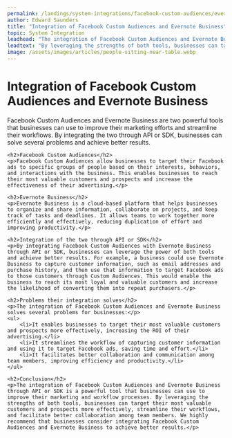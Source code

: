 ```yaml
---
permalink: /landings/system-integrations/facebook-custom-audiences/evernote-business
author: Edward Saunders
title: "Integration of Facebook Custom Audiences and Evernote Business"
topic: System Integration
leadhead: "The integration of Facebook Custom Audiences and Evernote Business through API or SDK is a powerful tool that businesses can use to improve their marketing and workflow processes"
leadtext: "By leveraging the strengths of both tools, businesses can target their most valuable customers and prospects more effectively, streamline their workflows, and facilitate better collaboration among team members. We highly recommend that businesses consider integrating Facebook Custom Audiences and Evernote Business to achieve better results."
image: /assets/images/articles/people-sitting-near-table.webp
---
```

<div class="arttext">	<h1>Integration of Facebook Custom Audiences and Evernote Business</h1>
	<p>Facebook Custom Audiences and Evernote Business are two powerful tools that businesses can use to improve their marketing efforts and streamline their workflows. By integrating the two through API or SDK, businesses can solve several problems and achieve better results.</p>
	
	<h2>Facebook Custom Audiences</h2>
	<p>Facebook Custom Audiences allow businesses to target their Facebook ads to specific groups of people based on their interests, behaviors, and interactions with the business. This enables businesses to reach their most valuable customers and prospects and increase the effectiveness of their advertising.</p>
	
	<h2>Evernote Business</h2>
	<p>Evernote Business is a cloud-based platform that helps businesses to organize and share information, collaborate on projects, and keep track of tasks and deadlines. It allows teams to work together more efficiently and effectively, reducing duplication of effort and improving productivity.</p>
	
	<h2>Integration of the two through API or SDK</h2>
	<p>By integrating Facebook Custom Audiences with Evernote Business through API or SDK, businesses can leverage the power of both tools and achieve better results. For example, a business could use Evernote Business to capture customer information, such as email addresses and purchase history, and then use that information to target Facebook ads to those customers through Custom Audiences. This would enable the business to reach its most loyal and valuable customers and increase the likelihood of converting them into repeat purchasers.</p>
	
	<h2>Problems their integration solves</h2>
	<p>The integration of Facebook Custom Audiences and Evernote Business solves several problems for businesses:</p>
	<ul>
		<li>It enables businesses to target their most valuable customers and prospects more effectively, increasing the ROI of their advertising.</li>
		<li>It streamlines the workflow of capturing customer information and using it to target Facebook ads, saving time and effort.</li>
		<li>It facilitates better collaboration and communication among team members, improving efficiency and productivity.</li>
	</ul>
	
	<h2>Conclusion</h2>
	<p>The integration of Facebook Custom Audiences and Evernote Business through API or SDK is a powerful tool that businesses can use to improve their marketing and workflow processes. By leveraging the strengths of both tools, businesses can target their most valuable customers and prospects more effectively, streamline their workflows, and facilitate better collaboration among team members. We highly recommend that businesses consider integrating Facebook Custom Audiences and Evernote Business to achieve better results.</p>

</div>
